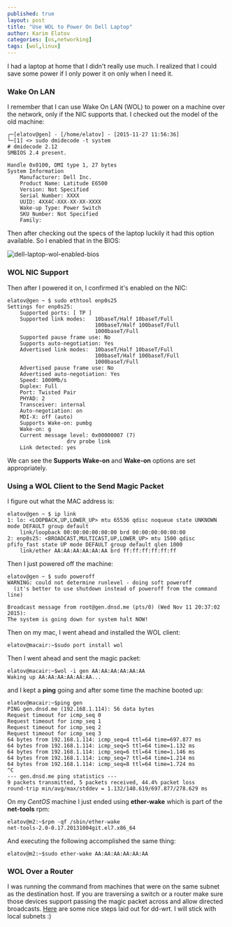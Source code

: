 ```yaml
---
published: true
layout: post
title: "Use WOL to Power On Dell Laptop"
author: Karim Elatov
categories: [os,networking]
tags: [wol,linux]
---
```

I had a laptop at home that I didn't really use much. I realized that I could save some power if I only power it on only when I need it. 

### Wake On LAN

I remember that I can use Wake On LAN (WOL) to power on a machine over the network, only if the NIC supports that. I checked out the model of the old machine:

	┌─[elatov@gen] - [/home/elatov] - [2015-11-27 11:56:36]
	└─[1] <> sudo dmidecode -t system
	# dmidecode 2.12
	SMBIOS 2.4 present.
	
	Handle 0x0100, DMI type 1, 27 bytes
	System Information
		Manufacturer: Dell Inc.
		Product Name: Latitude E6500
		Version: Not Specified
		Serial Number: XXXX
		UUID: 4XX4C-XXX-XX-XX-XXXX
		Wake-up Type: Power Switch
		SKU Number: Not Specified
		Family:
	
Then after checking out the specs of the laptop luckily it had this option available. So I enabled that in the BIOS:

![dell-laptop-wol-enabled-bios](https://dl.dropboxusercontent.com/u/24136116/blog_pics/wol-dell-laptop/dell-laptop-wol-enabled-bios.jpg)

### WOL NIC Support

Then after I powered it on, I confirmed it's enabled on the NIC:

	elatov@gen ~ $ sudo ethtool enp0s25
	Settings for enp0s25:
		Supported ports: [ TP ]
		Supported link modes:   10baseT/Half 10baseT/Full
		                        100baseT/Half 100baseT/Full
		                        1000baseT/Full
		Supported pause frame use: No
		Supports auto-negotiation: Yes
		Advertised link modes:  10baseT/Half 10baseT/Full
		                        100baseT/Half 100baseT/Full
		                        1000baseT/Full
		Advertised pause frame use: No
		Advertised auto-negotiation: Yes
		Speed: 1000Mb/s
		Duplex: Full
		Port: Twisted Pair
		PHYAD: 2
		Transceiver: internal
		Auto-negotiation: on
		MDI-X: off (auto)
		Supports Wake-on: pumbg
		Wake-on: g
		Current message level: 0x00000007 (7)
				       drv probe link
		Link detected: yes

We can see the **Supports Wake-on** and **Wake-on** options are set appropriately.

### Using a WOL Client to the Send Magic Packet

I figure out what the MAC address is:

	elatov@gen ~ $ ip link
	1: lo: <LOOPBACK,UP,LOWER_UP> mtu 65536 qdisc noqueue state UNKNOWN mode DEFAULT group default
	    link/loopback 00:00:00:00:00:00 brd 00:00:00:00:00:00
	2: enp0s25: <BROADCAST,MULTICAST,UP,LOWER_UP> mtu 1500 qdisc pfifo_fast state UP mode DEFAULT group default qlen 1000
	    link/ether AA:AA:AA:AA:AA:AA brd ff:ff:ff:ff:ff:ff

Then I just powered off the machine:

	elatov@gen ~ $ sudo poweroff
	WARNING: could not determine runlevel - doing soft poweroff
	  (it's better to use shutdown instead of poweroff from the command line)
	
	Broadcast message from root@gen.dnsd.me (pts/0) (Wed Nov 11 20:37:02 2015):
	The system is going down for system halt NOW!

Then on my mac, I went ahead and installed the WOL client:

	elatov@macair:~$sudo port install wol

Then I went ahead and sent the magic packet:

	elatov@macair:~$wol -i gen AA:AA:AA:AA:AA:AA
	Waking up AA:AA:AA:AA:AA:AA...

and I kept a **ping** going and after some time the machine booted up:

	elatov@macair:~$ping gen
	PING gen.dnsd.me (192.168.1.114): 56 data bytes
	Request timeout for icmp_seq 0
	Request timeout for icmp_seq 1
	Request timeout for icmp_seq 2
	Request timeout for icmp_seq 3
	64 bytes from 192.168.1.114: icmp_seq=4 ttl=64 time=697.877 ms
	64 bytes from 192.168.1.114: icmp_seq=5 ttl=64 time=1.132 ms
	64 bytes from 192.168.1.114: icmp_seq=6 ttl=64 time=1.146 ms
	64 bytes from 192.168.1.114: icmp_seq=7 ttl=64 time=1.214 ms
	64 bytes from 192.168.1.114: icmp_seq=8 ttl=64 time=1.724 ms
	^C
	--- gen.dnsd.me ping statistics ---
	9 packets transmitted, 5 packets received, 44.4% packet loss
	round-trip min/avg/max/stddev = 1.132/140.619/697.877/278.629 ms

On my *CentOS* machine I just ended using **ether-wake** which is part of the
**net-tools** rpm:

	elatov@m2:~$rpm -qf /sbin/ether-wake
	net-tools-2.0-0.17.20131004git.el7.x86_64

And executing the following accomplished the same thing:

	elatov@m2:~$sudo ether-wake AA:AA:AA:AA:AA:AA

### WOL Over a Router
I was running the command from machines that were on the same subnet as the
destination host. If you are traversing a switch or a router make sure those devices support passing the magic packet across and allow directed broadcasts.
[Here](http://www.dd-wrt.com/wiki/index.php/WOL)  are some nice steps laid out
for dd-wrt. I will stick with local subnets :)
